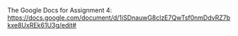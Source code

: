 The Google Docs for Assignment 4:
https://docs.google.com/document/d/1iSDnauwG8clzE7QwTsf0nmDdvRZ7bkxe8UxREk61U3g/edit#
